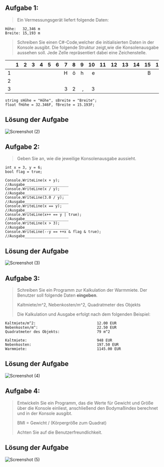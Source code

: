 ## Aufgabe 1:

> Ein Vermessungsgerät liefert folgende Daten:
```
Höhe:   32,346 m
Breite: 15,193 m 
```
> Schreiben Sie einen C#-Code,welcher die initialisierten Daten in der Konsole ausgibt. Die folgende 
> Struktur zeigt,wie die Konsolenausgabe aussehen soll. Jede Zelle repräsentiert dabei eine 
> Zeichenstelle.

|   | 1 | 2 | 3 | 4 | 5 | 6 | 7 | 8 | 9 | 10 | 11 | 12 | 13 | 14 | 15 | 16 | 17 | 18 | 19 | 20 |
|--:|--:|--:|--:|--:|--:|--:|--:|--:|--:|---:|---:|---:|---:|---:|---:|---:|---:|---:|---:|---:|
| 1 |   |   |   |   |   |   | H | ö | h | e  |    |    |    |    | B  | r  | e  | i  | t  | e  |
| 2 |   |   |   |   |   |   |   |   |   |    |    |    |    |    |    |    |    |    |    |    |
| 3 |   |   |   |   |   |   | 3 | 2 | , | 3  |    |    |    |    |    |    | 1  | 5  | ,  | 2  |

    string sHöhe = "Höhe", sBreite = "Breite";
    float fHöhe = 32.346F, fBreite = 15.193F;    

## Lösung der Aufgabe
![Screenshot (2)](https://user-images.githubusercontent.com/65921256/199503482-3933e4bf-d64f-4c5c-80fa-4024ec4bdfd3.png)

## Aufgabe 2:

> Geben Sie an, wie die jeweilige Konsolenausgabe aussieht. 

```
int x = 3, y = 6;
bool flag = true;

Console.WriteLine(x + y);                       //Ausgabe____________________
Console.WriteLine(x / y);                       //Ausgabe____________________
Console.WriteLine(3.0 / y);                     //Ausgabe____________________
Console.WriteLine(x == y);                      //Ausgabe____________________
Console.WriteLine(x++ == y | true);             //Ausgabe____________________
Console.WriteLine(x > 3);                       //Ausgabe____________________
Console.WriteLine(--y == ++x & flag & true);    //Ausgabe____________________
```

## Lösung der Aufgabe
![Screenshot (3)](https://user-images.githubusercontent.com/65921256/199510546-2ec056b2-a157-41f6-b876-2d219a6cf259.png)

## Aufgabe 3:

> Schreiben Sie ein Programm zur Kalkulation der Warmmiete.
> Der Benutzer soll folgende Daten **eingeben**. 
>
> Kaltmiete/m^2, Nebenkosten/m^2, Quadratmeter des Objekts
>
> Die Kalkulation und Ausgabe erfolgt nach dem folgenden Beispiel: 
```
Kaltmiete/m^2:                            12.00 EUR
Nebenkosten/m^:                           22.50 EUR
Quadratmeter des Objekts:                 79 m^2

Kaltmiete:                                948 EUR
Nebenkosten:                              197.50 EUR
Warmmiete:                                1145.00 EUR
```

## Lösung der Aufgabe
![Screenshot (4)](https://user-images.githubusercontent.com/65921256/199513351-805c02c6-accf-4b1d-b106-ecc8b28ec4d1.png)

## Aufgabe 4:

> Entwickeln Sie ein Programm, das die Werte für Gewicht und Größe über die Konsole 
> einliest, anschließend den Bodymaßindex berechnet und in der Konsole ausgibt.
>
> BMI = Gewicht / (Körpergröße zum Quadrat)
>
> Achten Sie auf die Benutzerfreundlichkeit.

## Lösung der Aufgabe
![Screenshot (5)](https://user-images.githubusercontent.com/65921256/199513942-83453eb0-bf9f-4a4d-9e22-a57bab083a5c.png)
